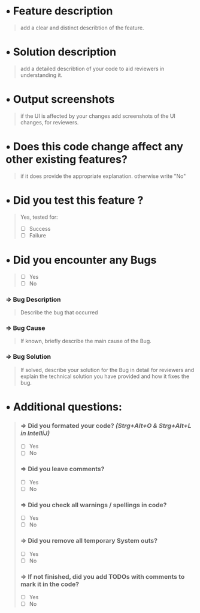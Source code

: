 # • Feature description
>  add a clear and distinct describtion of the feature.
# • Solution description
>  add a detailed describtion of your code to aid reviewers in understanding it. 
# • Output screenshots
> if the UI is affected by your changes add screenshots of the UI changes, for reviewers.
# • Does this code change affect any other existing features?
> if it does provide the appropriate explanation. otherwise write "No"
# • Did you test this feature ?
> Yes, tested for:
> - [ ] Success
> - [ ] Failure
# • Did you encounter any Bugs
>  - [ ] Yes
>  - [ ] No
### ⇒ Bug Description
>  Describe the bug that occurred
### ⇒ Bug Cause
>  If known, briefly describe the main cause of the Bug.
### ⇒ Bug Solution
>  If solved, describe your solution for the Bug in detail for reviewers and explain the technical solution you have provided and how it fixes the bug.
# • Additional questions:
>  ### ⇒ Did you formated your code? *(Strg+Alt+O & Strg+Alt+L in IntelliJ)*
>  - [ ] Yes
>  - [ ] No
>
>  ### ⇒ Did you leave comments?
>  - [ ] Yes
>  - [ ] No
> 
>  ### ⇒ Did you check all warnings / spellings in code?
>  - [ ] Yes
>  - [ ] No
>
>  ### ⇒ Did you remove all temporary System outs?
>  - [ ] Yes
>  - [ ] No
>
>  ### ⇒ If not finished, did you add TODOs with comments to mark it in the code?
>  - [ ] Yes
>  - [ ] No